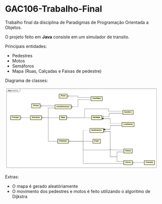 ﻿# GAC106-Trabalho-Final

Trabalho final da disciplina de Paradigmas de Programação Orientada a Objetos.

O projeto feito em **Java** consiste em um simulador de transito.

Principais entidades:
- Pedestres
- Motos
- Semáforos
- Mapa (Ruas, Calçadas e Faixas de pedestre)

Diagrama de classes:

<img src="Diagrama Simplificado.jpg" alt="">

Extras:
- O mapa é gerado aleatóriamente
- O movimento dos pedestres e motos é feito utilizando o algoritmo de Dijkstra

